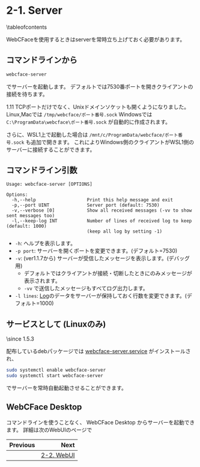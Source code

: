 # 2-1. Server

\tableofcontents

WebCFaceを使用するときはserverを常時立ち上げておく必要があります。

## コマンドラインから

```sh
webcface-server
```
でサーバーを起動します。
デフォルトでは7530番ポートを開きクライアントの接続を待ちます。

<span class="since-c">1.11</span>
TCPポートだけでなく、Unixドメインソケットも開くようになりました。
Linux,Macでは `/tmp/webcface/ポート番号.sock`
Windowsでは `C:\ProgramData\webcface\ポート番号.sock`
が自動的に作成されます。

さらに、WSL1上で起動した場合は `/mnt/c/ProgramData/webcface/ポート番号.sock` も追加で開きます。
これによりWindows側のクライアントがWSL1側のサーバーに接続することができます。

## コマンドライン引数

```
Usage: webcface-server [OPTIONS]

Options:
  -h,--help                   Print this help message and exit
  -p,--port UINT              Server port (default: 7530)
  -v,--verbose [0]            Show all received messages (-vv to show sent messages too)
  -l,--keep-log INT           Number of lines of received log to keep (default: 1000)
                              (keep all log by setting -1)
```
* `-h`: ヘルプを表示します。
* `-p port`: サーバーを開くポートを変更できます。(デフォルト=7530)
* `-v`: (ver1.1.7から) サーバーが受信したメッセージを表示します。(デバッグ用)
    * デフォルトではクライアントが接続・切断したときにのみメッセージが表示されます。
    * `-vv` で送信したメッセージもすべてログ出力します。
* `-l lines`: [Log](./55_log.md)のデータをサーバーが保持しておく行数を変更できます。(デフォルト=1000)

## サービスとして (Linuxのみ)

\since <span class="since-c">1.5.3</span>

配布しているdebパッケージでは [webcface-server.service](https://github.com/na-trium-144/webcface/blob/main/scripts/webcface-server.service) がインストールされ、
```sh
sudo systemctl enable webcface-server
sudo systemctl start webcface-server
```
でサーバーを常時自動起動させることができます。

## WebCFace Desktop

コマンドラインを使うことなく、 WebCFace Desktop からサーバーを起動できます。
詳細は次のWebUIのページで

<div class="section_buttons">

| Previous |     Next |
|:---------|---------:|
| []() | [2-2. WebUI](22_webui.md) |

</div>
